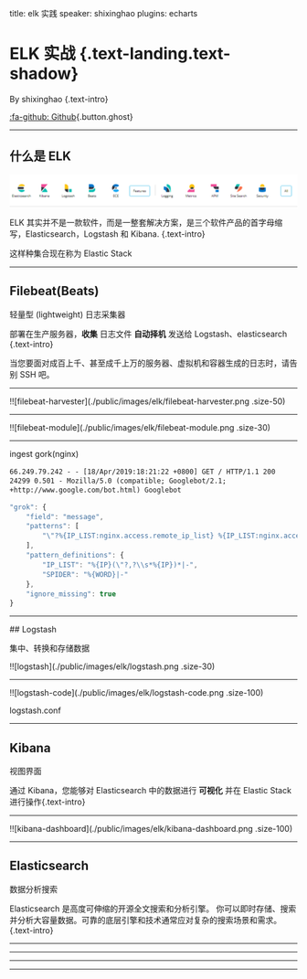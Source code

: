 title: elk 实践
speaker: shixinghao
plugins: echarts

<slide class="bg-black-blue aligncenter" image="./images/elk/index.png .dark">

# ELK 实战 {.text-landing.text-shadow}

By shixinghao {.text-intro}

[:fa-github: Github](https://github.com/ksky521/nodeppt){.button.ghost}

---

<slide class="bg-black-blue aligncenter">

## 什么是 ELK

![产品](./public/images/elk/product.png)

ELK 其实并不是一款软件，而是一整套解决方案，是三个软件产品的首字母缩写，Elasticsearch，Logstash 和 Kibana. {.text-intro}

这样种集合现在称为 Elastic Stack

---

<slide class="bg-black-blue aligncenter">

## Filebeat(Beats)

轻量型 (lightweight) 日志采集器

部署在生产服务器，**收集** 日志文件 **自动择机** 发送给 Logstash、elasticsearch {.text-intro}

当您要面对成百上千、甚至成千上万的服务器、虚拟机和容器生成的日志时，请告别 SSH 吧。

---

<slide class="bg-black-blue aligncenter">

!![filebeat-harvester](./public/images/elk/filebeat-harvester.png .size-50)

---

<slide class="bg-black-blue aligncenter">

!![filebeat-module](./public/images/elk/filebeat-module.png .size-30)

---

<slide class="bg-black-blue aligncenter">

ingest gork(nginx)

```
66.249.79.242 - - [18/Apr/2019:18:21:22 +0800] GET / HTTP/1.1 200 24299 0.501 - Mozilla/5.0 (compatible; Googlebot/2.1; +http://www.google.com/bot.html) Googlebot
```

```javascript
"grok": {
    "field": "message",
    "patterns": [
        "\"?%{IP_LIST:nginx.access.remote_ip_list} %{IP_LIST:nginx.access.forward_ip_list} - \\[%{HTTPDATE:nginx.access.time}\\] %{GREEDYDATA:nginx.access.info} %{NUMBER:nginx.access.response_code:long} %{NUMBER:nginx.access.body_sent.bytes:long} %{NUMBER:nginx.access.request_time:float} (%{NUMBER:nginx.access.uid}|-) %{GREEDYDATA:nginx.access.agent} %{SPIDER:nginx.access.spider}"
    ],
    "pattern_definitions": {
        "IP_LIST": "%{IP}(\"?,?\\s*%{IP})*|-",
        "SPIDER": "%{WORD}|-"
    },
    "ignore_missing": true
}
```

---

<slide class="bg-black-blue aligncenter">
## Logstash

集中、转换和存储数据

!![logstash](./public/images/elk/logstash.png .size-30)

---

<slide class="bg-black-blue aligncenter">

!![logstash-code](./public/images/elk/logstash-code.png .size-100)

logstash.conf

---

## Kibana

视图界面

通过 Kibana，您能够对 Elasticsearch 中的数据进行 **可视化** 并在 Elastic Stack 进行操作{.text-intro}

---

<slide class="bg-black-blue aligncenter">

!![kibana-dashboard](./public/images/elk/kibana-dashboard.png .size-100)

---

<slide class="bg-black-blue alignleft">

## Elasticsearch

数据分析搜索

Elasticsearch 是高度可伸缩的开源全文搜索和分析引擎。 你可以即时存储、搜索并分析大容量数据。可靠的底层引擎和技术通常应对复杂的搜索场景和需求。{.text-intro}

---

<slide class="bg-black-blue aligncenter">

---

<slide class="bg-black-blue aligncenter">

---

<slide class="bg-black-blue aligncenter">

---

<slide class="bg-black-blue aligncenter">
